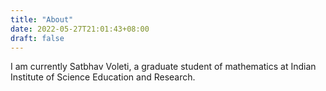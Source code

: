 ```yaml
---
title: "About"
date: 2022-05-27T21:01:43+08:00
draft: false
---
```


I am currently Satbhav Voleti, a graduate student of mathematics at Indian Institute of Science Education and Research. 



